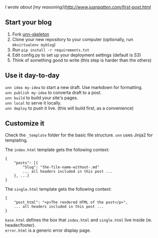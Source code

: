 _I wrote about [my reasoning](http://www.juanpatten.com/first-post.html_

## Start your blog

1. Fork [unn-skeleton](https://github.com/runningskull/unn-skeleton)
2. Clone your new repository to your computer (optionally, run `mkvirtualenv myblog`)
3. Run `pip install -r requirements.txt`
4. Edit config.py to set up your deployment settings (default is S3)
5. Think of something good to write (this step is harder than the others)


## Use it day-to-day

`unn idea my-idea` to start a new draft. Use markdown for formatting.  
`unn publish my-idea` to converta  draft to a post.  
`unn build` to build your site's pages.  
`unn local` to serve it locally.  
`unn deploy` to push it live. (this will build first, as a convenience)


## Customize it
Check the `_template` folder for the basic file structure. `unn` uses Jinja2 for templating.

The `index.html` template gets the following context:
```
{
    "posts": [{
        "Slug": "the-file-name-without-.md"
        ... all headers included in this post ...
    }, ...]
}
```


The `single.html` template gets the following context:
```
{
    "post_html": "<p>The rendered HTML of the post</p>",
    ... all headers included in this post ...
}
```

`base.html` defines the box that `index.html` and `single.html` live inside (ie. header/footer).  
`error.html` is a generic error display page.

